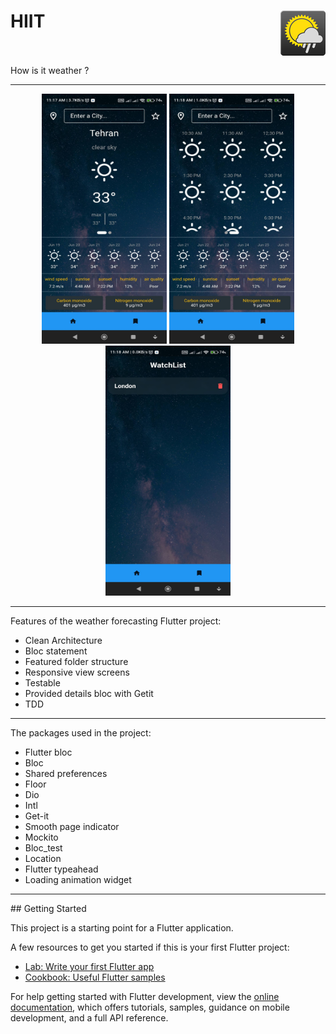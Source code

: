# HIIT <img src="android/app/src/main/res/mipmap-hdpi/ic_launcher.png" align="right"/><br><br>

How is it weather ?
<hr>
<p align="center">
  <img src="assets/Screenshot_2023-06-19-11-17-49-992_com.example.hiit1.jpg" width="200" height="400" />
  <img src="assets/Screenshot_2023-06-19-11-18-09-907_com.example.hiit2.jpg" width="200" height="400" />
  <img src="assets/Screenshot_2023-06-19-11-18-48-108_com.example.hiit3.jpg" width="200" height="400" />
</p>
<hr>

Features of the weather forecasting Flutter project:
- Clean Architecture
- Bloc statement
- Featured folder structure
- Responsive view screens
- Testable
- Provided details bloc with Getit
- TDD
<hr>

The packages used in the project:
- Flutter bloc
- Bloc
- Shared preferences
- Floor
- Dio
- Intl
- Get-it
- Smooth page indicator
- Mockito
- Bloc_test
- Location
- Flutter typeahead
- Loading animation widget
<hr>
## Getting Started

This project is a starting point for a Flutter application.

A few resources to get you started if this is your first Flutter project:

- [Lab: Write your first Flutter app](https://docs.flutter.dev/get-started/codelab)
- [Cookbook: Useful Flutter samples](https://docs.flutter.dev/cookbook)

For help getting started with Flutter development, view the
[online documentation](https://docs.flutter.dev/), which offers tutorials,
samples, guidance on mobile development, and a full API reference.
